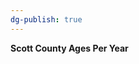 ```yaml
---
dg-publish: true
---
```


<span><span><p dir="auto"><strong>Scott County Ages Per Year</strong></p></span></span><canvas height="0" width="0" style="display: block; box-sizing: border-box; height: 0px; width: 0px;"></canvas>
